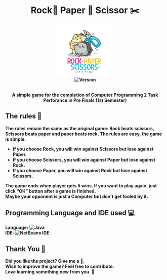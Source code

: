 <!--Logo not mine Credits to brandsbysam (link:https://logopond.com/brandsbysam/showcase/detail/271676)-->
<h1 align=center>
  Rock🗿 Paper 📄 Scissor ✂️
</h1>
<h4 align=center>
    <img src="https://github.com/nickichann01/Simple-Game/blob/master/logo.png" width="180" height="160">
    <br>
    <img alt="Version" src="https://img.shields.io/static/v1?label=Version&message=1.0&logoColor=white&color=yellow&style=for-the-badge">
    <br>
  
  <b><br>A simple game for the completion of <b>Computer Programming 2 Task Perforance in Pre Finals</b> (1st Semester)<b></br>
</h4>
  
## **The rules 📜**
The rules remain the same as the original game: Rock beats scissors, Scissors beats paper and paper beats rock.
  The rules are easy, the game is simple.
  
  - If you choose Rock, you will win against Scissors but lose against Paper.
  - If you choose Scissors, you will win against Paper but lose against Rock.
  - If you choose Paper, you will win against Rock but lose against Scissors.

  The game ends when player gets 5 wins. If you want to play again, just click “OK” button after a game is finished.<br>
  Maybe your opponent is just a Computer but don't get fooled by it. 

 <!--## **Game Screenshots 📸**-->
  
  
  
## **Programming Language and IDE used 💻**
  Language: ![Java](https://img.shields.io/badge/java-%23ED8B00.svg?style=for-the-badge&logo=java&logoColor=white)<br>
  IDE: ![NetBeans IDE](https://img.shields.io/badge/NetBeansIDE-1B6AC6.svg?style=for-the-badge&logo=apache-netbeans-ide&logoColor=white)
  
## **Thank You 🤗**
  Did you like the project? Give me a 🌟.<br>
  Wish to improve the game? Feel free to contribute.<br>
  Love learning something new from you. 🤗
